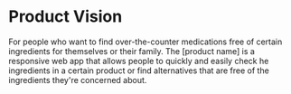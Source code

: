 # Product Vision
For people who want to find over-the-counter medications free of certain ingredients for themselves or their family. The [product name] is a responsive web app that allows people to quickly and easily check he ingredients in a certain product or find alternatives that are free of the ingredients they're concerned about.
